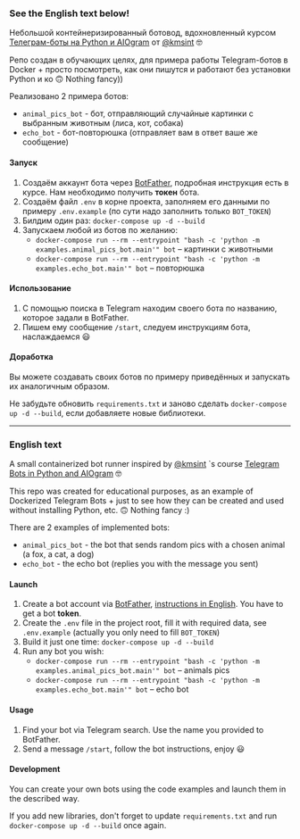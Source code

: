 ### See the English text below!
Небольшой контейнеризированный ботовод, вдохновленный курсом [Телеграм-боты на Python и AIOgram](https://stepik.org/course/120924/syllabus) от [@kmsint](https://github.com/kmsint) 🤓 

Репо создан в обучающих целях, для примера работы Telegram-ботов в Docker + просто посмотреть, как они пишутся и работают без установки Python и ко 🙃
Nothing fancy))

Реализовано 2 примера ботов: 
- `animal_pics_bot` - бот, отправляющий случайные картинки с выбранным животным (лиса, кот, собака)
- `echo_bot` - бот-повторюшка (отправляет вам в ответ ваше же сообщение)

#### Запуск
1. Создаём аккаунт бота через [BotFather](https://t.me/BotFather), подробная инструкция есть в курсе.
   Нам необходимо получить **токен** бота.
2. Создаём файл `.env` в корне проекта, заполняем его данными по примеру `.env.example` (по сути надо заполнить только `BOT_TOKEN`)
3. Билдим один раз: `docker-compose up -d --build`
4. Запускаем любой из ботов по желанию:
   - `docker-compose run --rm --entrypoint "bash -c 'python -m examples.animal_pics_bot.main'" bot` – картинки с животными
   - `docker-compose run --rm --entrypoint "bash -c 'python -m examples.echo_bot.main'" bot` – повторюшка

#### Использование
1. С помощью поиска в Telegram находим своего бота по названию, которое задали в BotFather.
2. Пишем ему сообщение `/start`, следуем инструкциям бота, наслаждаемся 😃

#### Доработка
Вы можете создавать своих ботов по примеру приведённых и запускать их аналогичным образом.

Не забудьте обновить `requirements.txt` и заново сделать `docker-compose up -d --build`, если добавляете новые библиотеки.

----------------------------------------------------------------------

### English text
A small containerized bot runner inspired by [@kmsint](https://github.com/kmsint) `s course [Telegram Bots in Python and AIOgram](https://stepik.org/course/120924/syllabus)  🤓

This repo was created for educational purposes, as an example of Dockerized Telegram Bots + just to see how they can be created and used without installing Python, etc. 🙃
Nothing fancy :)

There are 2 examples of implemented bots:
- `animal_pics_bot` - the bot that sends random pics with a chosen animal (a fox, a cat, a dog)
- `echo_bot` - the echo bot (replies you with the message you sent)

#### Launch
1. Create a bot account via [BotFather](https://t.me/BotFather), [instructions in English](https://sendpulse.com/knowledge-base/chatbot/telegram/create-telegram-chatbot).
   You have to get a bot **token**.
2. Create the `.env` file in the project root, fill it with required data, see `.env.example` (actually you only need to fill `BOT_TOKEN`)
3. Build it just one time: `docker-compose up -d --build`
4. Run any bot you wish:
   - `docker-compose run --rm --entrypoint "bash -c 'python -m examples.animal_pics_bot.main'" bot` – animals pics
   - `docker-compose run --rm --entrypoint "bash -c 'python -m examples.echo_bot.main'" bot` – echo bot

#### Usage
1. Find your bot via Telegram search. Use the name you provided to BotFather.
2. Send a message `/start`, follow the bot instructions, enjoy 😃

#### Development
You can create your own bots using the code examples and launch them in the described way.

If you add new libraries, don't forget to update `requirements.txt` and run `docker-compose up -d --build` once again.
